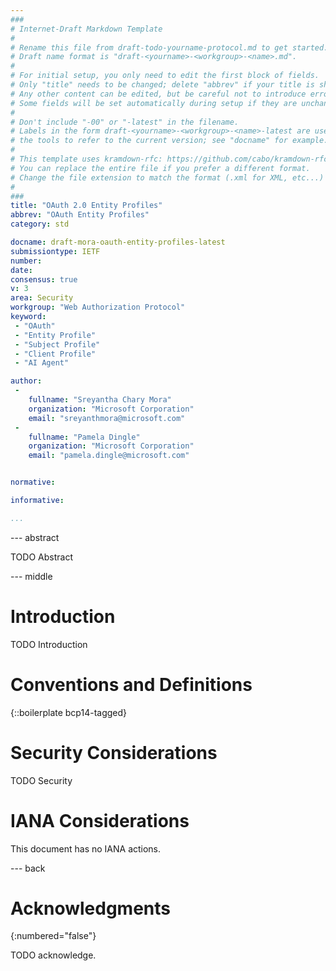 ```yaml
---
###
# Internet-Draft Markdown Template
#
# Rename this file from draft-todo-yourname-protocol.md to get started.
# Draft name format is "draft-<yourname>-<workgroup>-<name>.md".
#
# For initial setup, you only need to edit the first block of fields.
# Only "title" needs to be changed; delete "abbrev" if your title is short.
# Any other content can be edited, but be careful not to introduce errors.
# Some fields will be set automatically during setup if they are unchanged.
#
# Don't include "-00" or "-latest" in the filename.
# Labels in the form draft-<yourname>-<workgroup>-<name>-latest are used by
# the tools to refer to the current version; see "docname" for example.
#
# This template uses kramdown-rfc: https://github.com/cabo/kramdown-rfc
# You can replace the entire file if you prefer a different format.
# Change the file extension to match the format (.xml for XML, etc...)
#
###
title: "OAuth 2.0 Entity Profiles"
abbrev: "OAuth Entity Profiles"
category: std

docname: draft-mora-oauth-entity-profiles-latest
submissiontype: IETF
number:
date:
consensus: true
v: 3
area: Security
workgroup: "Web Authorization Protocol"
keyword:
 - "OAuth"
 - "Entity Profile"
 - "Subject Profile"
 - "Client Profile"
 - "AI Agent"

author:
 -
    fullname: "Sreyantha Chary Mora"
    organization: "Microsoft Corporation"
    email: "sreyanthmora@microsoft.com"
 -
    fullname: "Pamela Dingle"
    organization: "Microsoft Corporation"
    email: "pamela.dingle@microsoft.com"


normative:

informative:

...
```


--- abstract

TODO Abstract


--- middle

# Introduction

TODO Introduction


# Conventions and Definitions

{::boilerplate bcp14-tagged}


# Security Considerations

TODO Security


# IANA Considerations

This document has no IANA actions.


--- back

# Acknowledgments
{:numbered="false"}

TODO acknowledge.
